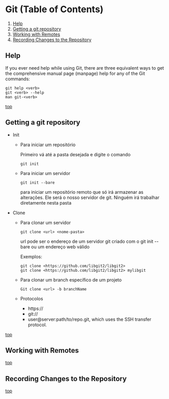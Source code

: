 # Git (Table of Contents)

1. [Help](#help)
2. [Getting a git repository](#getting-a-git-repository)
3. [Working with Remotes](#working-with-remotes)
4. [Recording Changes to the Repository](#recording-changes-to-the-repository)

## Help

If you ever need help while using Git, there are three equivalent ways to get the comprehensive manual page (manpage) help for any of the Git commands:

```git
git help <verb>
git <verb> --help
man git-<verb>
```

 [top](#git-table-of-contents)

## Getting a git repository

* Init

  * Para iniciar um repositório

    Primeiro vá até a pasta desejada e digite o comando

    `git init`

  * Para iniciar um servidor

    `git init --bare`

    para iniciar um repositório remoto que só irá armazenar as alterações.  Ele será o nosso servidor de git. Ninguém irá trabalhar diretamente nesta pasta

* Clone

  * Para clonar um servidor

    `git clone <url> <nome-pasta>`

    url pode ser o endereço de um servidor git criado com o git init --bare ou um endereço web válido

    Exemplos:

    ```git
    git clone <https://github.com/libgit2/libgit2>
    git clone <https://github.com/libgit2/libgit2> mylibgit
    ```

  * Para clonar um branch específico de um projeto

    `Git clone <url> -b branchName`

  * Protocolos
    * https://
    * git://
    * user@server:path/to/repo.git, which uses the SSH transfer protocol.

[top](#git-table-of-contents)

## Working with Remotes

[top](#git-table-of-contents)

## Recording Changes to the Repository

[top](#git-table-of-contents)
